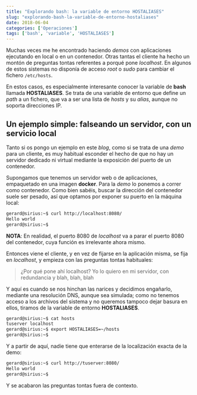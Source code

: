 ```yaml
---
title: "Explorando bash: la variable de entorno HOSTALIASES"
slug: "explorando-bash-la-variable-de-entorno-hostaliases"
date: 2018-06-04
categories: ['Operaciones']
tags: ['bash', 'variable', 'HOSTALIASES']
---
```


Muchas veces me he encontrado haciendo *demos* con aplicaciones ejecutando en local o en un contenedor. Otras tantas el cliente ha hecho un montón de preguntas tontas referentes a porqué pone *localhost*. En algunos de estos sistemas no disponía de acceso *root* o *sudo* para cambiar el fichero `/etc/hosts`.<!--more-->

En estos casos, es especialmente interesante conocer la variable de **bash** llamada **HOSTALIASES**. Se trata de una variable de entorno que define un *path* a un fichero, que va a ser una lista de *hosts* y su *alias*, aunque no soporta direcciones IP.

## Un ejemplo simple: falseando un servidor, con un servicio local

Tanto si os pongo un ejemplo en este *blog*, como si se trata de una *demo* para un cliente, es muy habitual esconder el hecho de que no hay un servidor dedicado ni virtual mediante la exposición del puerto de un contenedor.

Supongamos que tenemos un servidor web o de aplicaciones, empaquetado en una imagen **docker**. Para la *demo* lo ponemos a correr como contenedor. Como bien sabéis, buscar la dirección del contenedor suele ser pesado, así que optamos por exponer su puerto en la máquina local:

```bash
gerard@sirius:~$ curl http://localhost:8080/
Hello world
gerard@sirius:~$ 
```

**NOTA**: En realidad, el puerto 8080 de *localhost* va a parar el puerto 8080 del contenedor, cuya función es irrelevante ahora mismo.

Entonces viene el cliente, y en vez de fijarse en la aplicación misma, se fija en *localhost*, y empieza con las preguntas tontas habituales:

> ¿Por qué pone ahí localhost? Yo lo quiero en mi servidor, con redundancia y blah, blah, blah

Y aquí es cuando se nos hinchan las narices y decidimos engañarlo, mediante una resolución DNS, aunque sea simulada; como no tenemos acceso a los archivos del sistema y no queremos tampoco dejar basura en ellos, tiramos de la variable de entorno **HOSTALIASES**.

```bash
gerard@sirius:~$ cat hosts 
tuserver localhost
gerard@sirius:~$ export HOSTALIASES=~/hosts
gerard@sirius:~$ 
```

Y a partir de aquí, nadie tiene que enterarse de la localización exacta de la demo:

```bash
gerard@sirius:~$ curl http://tuserver:8080/
Hello world
gerard@sirius:~$ 
``` 

Y se acabaron las preguntas tontas fuera de contexto.
